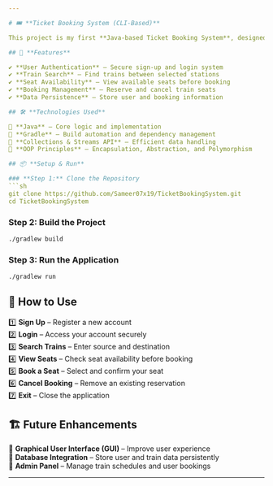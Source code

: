 ```yaml
---

# 🎟️ **Ticket Booking System (CLI-Based)**  

This project is my first **Java-based Ticket Booking System**, designed to strengthen my **Object-Oriented Programming (OOP)** skills while implementing practical functionalities like **user authentication, train search, ticket booking, and cancellation**. 

## 🚀 **Features**  

✔️ **User Authentication** – Secure sign-up and login system  
✔️ **Train Search** – Find trains between selected stations  
✔️ **Seat Availability** – View available seats before booking  
✔️ **Booking Management** – Reserve and cancel train seats  
✔️ **Data Persistence** – Store user and booking information  

## 🛠️ **Technologies Used**  

🔹 **Java** – Core logic and implementation  
🔹 **Gradle** – Build automation and dependency management  
🔹 **Collections & Streams API** – Efficient data handling  
🔹 **OOP Principles** – Encapsulation, Abstraction, and Polymorphism  

## 📦 **Setup & Run**  

### **Step 1:** Clone the Repository  
```sh
git clone https://github.com/Sameer07x19/TicketBookingSystem.git
cd TicketBookingSystem
```

### **Step 2:** Build the Project  
```sh
./gradlew build
```

### **Step 3:** Run the Application  
```sh
./gradlew run
```

## 📌 **How to Use**  

1️⃣ **Sign Up** – Register a new account  
2️⃣ **Login** – Access your account securely  
3️⃣ **Search Trains** – Enter source and destination  
4️⃣ **View Seats** – Check seat availability before booking  
5️⃣ **Book a Seat** – Select and confirm your seat  
6️⃣ **Cancel Booking** – Remove an existing reservation  
7️⃣ **Exit** – Close the application  

## 🏗️ **Future Enhancements**  

🚀 **Graphical User Interface (GUI)** – Improve user experience  
💾 **Database Integration** – Store user and train data persistently  
🔧 **Admin Panel** – Manage train schedules and user bookings  

---
```


